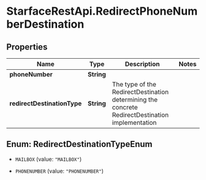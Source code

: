 # StarfaceRestApi.RedirectPhoneNumberDestination

## Properties
Name | Type | Description | Notes
------------ | ------------- | ------------- | -------------
**phoneNumber** | **String** |  | 
**redirectDestinationType** | **String** | The type of the RedirectDestination determining the concrete RedirectDestination implementation | 


<a name="RedirectDestinationTypeEnum"></a>
## Enum: RedirectDestinationTypeEnum


* `MAILBOX` (value: `"MAILBOX"`)

* `PHONENUMBER` (value: `"PHONENUMBER"`)




